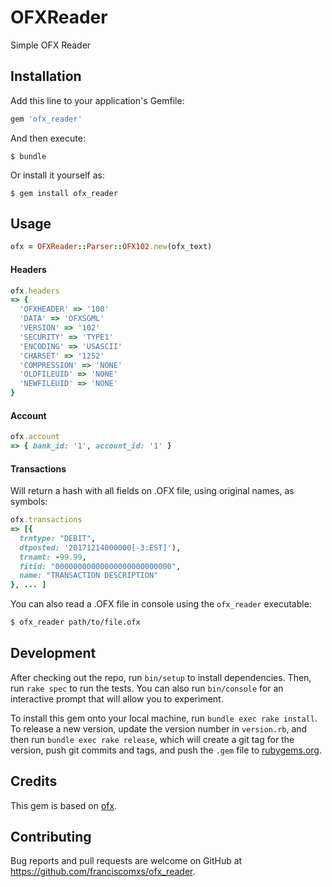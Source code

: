 # OFXReader

Simple OFX Reader

## Installation

Add this line to your application's Gemfile:

```ruby
gem 'ofx_reader'
```

And then execute:

    $ bundle

Or install it yourself as:

    $ gem install ofx_reader

## Usage

```ruby
ofx = OFXReader::Parser::OFX102.new(ofx_text)
```

#### Headers

```ruby
ofx.headers
=> {
  'OFXHEADER' => '100'
  'DATA' => 'OFXSGML'
  'VERSION' => '102'
  'SECURITY' => 'TYPE1'
  'ENCODING' => 'USASCII'
  'CHARSET' => '1252'
  'COMPRESSION' => 'NONE'
  'OLDFILEUID' => 'NONE'
  'NEWFILEUID' => 'NONE'
}
```

#### Account

```ruby
ofx.account
=> { bank_id: '1', account_id: '1' }
```

#### Transactions

Will return a hash with all fields on .OFX file, using original names, as symbols:

```ruby
ofx.transactions
=> [{
  trntype: "DEBIT",
  dtposted: '20171214000000[-3:EST]'),
  trnamt: -99.99,
  fitid: "00000000000000000000000000",
  name: "TRANSACTION DESCRIPTION"
}, ... ]
```

You can also read a .OFX file in console using the `ofx_reader` executable:

```bash
$ ofx_reader path/to/file.ofx
```

## Development

After checking out the repo, run `bin/setup` to install dependencies. Then, run `rake spec` to run the tests. You can also run `bin/console` for an interactive prompt that will allow you to experiment.

To install this gem onto your local machine, run `bundle exec rake install`. To release a new version, update the version number in `version.rb`, and then run `bundle exec rake release`, which will create a git tag for the version, push git commits and tags, and push the `.gem` file to [rubygems.org](https://rubygems.org).

## Credits

This gem is based on [ofx](https://github.com/fnando/ofx).

## Contributing

Bug reports and pull requests are welcome on GitHub at https://github.com/franciscomxs/ofx_reader.
